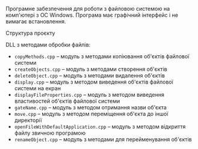 Програмне забезпечення для роботи з файловою системою на комп'ютері з ОС Windows. Програма має графічний інтерфейс і не вимагає встановлення.

Структура проєкту

DLL з методами обробки файлів:

- `copyMethods.cpp` – модуль з методами копіювання об'єктів файлової системи  
- `createObjects.cpp` – модуль з методами створення об'єктів  
- `deleteObject.cpp` – модуль з методами видалення об'єктів  
- `display.cpp` – модуль з методом виведення об'єктів файлової системи на екран  
- `displayFileProperties.cpp` – модуль з методом виведення властивостей об'єктів файлової системи  
- `gateName.cpp` – модуль з методом отримання назви об'єкта  
- `move.cpp` – модуль з методом переміщення об'єкта до іншої директорії  
- `openFileWithDefaultApplication.cpp` – модуль з методом відкриття файлу звичною програмою  
- `renameObject.cpp` – модуль з методами для перейменування об'єктів  

